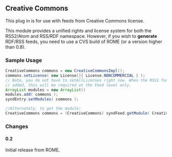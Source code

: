 ## Creative Commons

This plug in is for use with feeds from Creative Commons license.

This module provides a unified rights and license system for both the
RSS2/Atom and RSS/RDF namespace. However, if you wish to **generate**
RDF/RSS feeds, you need to use a CVS build of ROME (or a version higher
than 0.8).

### Sample Usage

```java
CreativeCommons commons = new CreativeCommonsImpl();
commons.setLicense( new License[]{ License.NONCOMMERCIAL } );
// Note, you do not have to setAllLicenses right now. When the RSS1 functionality is
// added, this will be required at the Feed level only.
ArrayList modules = new ArrayList()
modules.add( commons );
syndEntry.setModules( commons );

//Alternately, to get the module:
CreativeCommons commons = (CreativeCommons) syndFeed.getModule( CreativeCommons.URI );
```

### Changes

#### 0.2

Initial release from ROME.

